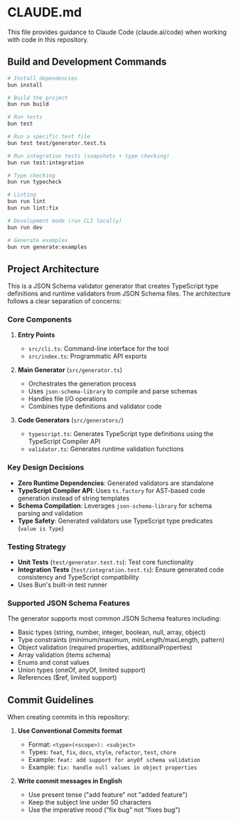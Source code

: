 # CLAUDE.md

This file provides guidance to Claude Code (claude.ai/code) when working with code in this repository.

## Build and Development Commands

```bash
# Install dependencies
bun install

# Build the project
bun run build

# Run tests
bun test

# Run a specific test file
bun test test/generator.test.ts

# Run integration tests (snapshots + type checking)
bun run test:integration

# Type checking
bun run typecheck

# Linting
bun run lint
bun run lint:fix

# Development mode (run CLI locally)
bun run dev

# Generate examples
bun run generate:examples
```

## Project Architecture

This is a JSON Schema validator generator that creates TypeScript type definitions and runtime validators from JSON Schema files. The architecture follows a clear separation of concerns:

### Core Components

1. **Entry Points**
   - `src/cli.ts`: Command-line interface for the tool
   - `src/index.ts`: Programmatic API exports

2. **Main Generator** (`src/generator.ts`)
   - Orchestrates the generation process
   - Uses `json-schema-library` to compile and parse schemas
   - Handles file I/O operations
   - Combines type definitions and validator code

3. **Code Generators** (`src/generators/`)
   - `typescript.ts`: Generates TypeScript type definitions using the TypeScript Compiler API
   - `validator.ts`: Generates runtime validation functions

### Key Design Decisions

- **Zero Runtime Dependencies**: Generated validators are standalone
- **TypeScript Compiler API**: Uses `ts.factory` for AST-based code generation instead of string templates
- **Schema Compilation**: Leverages `json-schema-library` for schema parsing and validation
- **Type Safety**: Generated validators use TypeScript type predicates (`value is Type`)

### Testing Strategy

- **Unit Tests** (`test/generator.test.ts`): Test core functionality
- **Integration Tests** (`test/integration.test.ts`): Ensure generated code consistency and TypeScript compatibility
- Uses Bun's built-in test runner

### Supported JSON Schema Features

The generator supports most common JSON Schema features including:
- Basic types (string, number, integer, boolean, null, array, object)
- Type constraints (minimum/maximum, minLength/maxLength, pattern)
- Object validation (required properties, additionalProperties)
- Array validation (items schema)
- Enums and const values
- Union types (oneOf, anyOf, limited support)
- References ($ref, limited support)

## Commit Guidelines

When creating commits in this repository:

1. **Use Conventional Commits format**
   - Format: `<type>(<scope>): <subject>`
   - Types: `feat`, `fix`, `docs`, `style`, `refactor`, `test`, `chore`
   - Example: `feat: add support for anyOf schema validation`
   - Example: `fix: handle null values in object properties`

2. **Write commit messages in English**
   - Use present tense ("add feature" not "added feature")
   - Keep the subject line under 50 characters
   - Use the imperative mood ("fix bug" not "fixes bug")